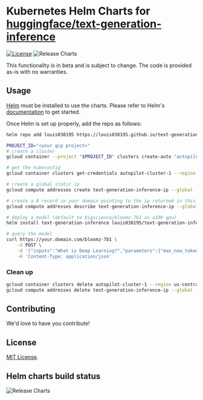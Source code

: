 # Kubernetes Helm Charts for [huggingface/text-generation-inference](https://github.com/huggingface/text-generation-inference)

[![License](https://img.shields.io/badge/License-APACHE-blue.svg)](https://opensource.org/licenses/APACHE) ![Release Charts](https://github.com/louis030195/text-generation-inference-helm/workflows/Release%20Charts/badge.svg?branch=main)

This functionality is in beta and is subject to change. The code is provided as-is with no warranties.

## Usage

[Helm](https://helm.sh) must be installed to use the charts.
Please refer to Helm's [documentation](https://helm.sh/docs/) to get started.

Once Helm is set up properly, add the repo as follows:

```bash
helm repo add louis030195 https://louis030195.github.io/text-generation-inference-helm
```

```bash
PROJECT_ID="<your gcp project>"
# create a cluster
gcloud container --project "$PROJECT_ID" clusters create-auto "autopilot-cluster-1" --region "us-central1" --release-channel "regular" --network "projects/$PROJECT_ID/global/networks/default" --subnetwork "projects/$PROJECT_ID/regions/us-central1/subnetworks/default" --cluster-ipv4-cidr "/17" --services-ipv4-cidr "/22"

# get the kubeconfig
gcloud container clusters get-credentials autopilot-cluster-1 --region us-central1

# create a global static ip
gcloud compute addresses create text-generation-inference-ip --global

# create a A record in your domain pointing to the ip returned in this command
gcloud compute addresses describe text-generation-inference-ip --global

# deploy a model (default to bigscience/bloomz-7b1 on a100 gpu)
helm install text-generation-inference louis030195/text-generation-inference-helm --set ingress.host=your.domain.com

# query the model
curl https://your.domain.com/bloomz-7b1 \
    -X POST \
    -d '{"inputs":"What is Deep Learning?","parameters":{"max_new_tokens":17}}' \
    -H 'Content-Type: application/json'
```


### Clean up

```bash
gcloud container clusters delete autopilot-cluster-1 --region us-central1
gcloud compute addresses delete text-generation-inference-ip --global
```


## Contributing

We'd love to have you contribute!

## License

<!-- Keep full URL links to repo files because this README syncs from main to gh-pages.  -->
[MIT License](https://github.com/louis030195/text-generation-inference-helm/blob/main/LICENSE).

## Helm charts build status

![Release Charts](https://github.com/louis030195/text-generation-inference-helm/workflows/Release%20Charts/badge.svg?branch=main)
